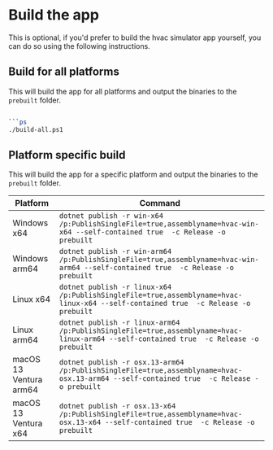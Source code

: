 # Build the app

This is optional, if you'd prefer to build the hvac simulator app yourself, you can do so using the following instructions.

<!-- https://learn.microsoft.com/en-us/dotnet/core/deploying/single-file/overview?tabs=cli -->
<!-- https://learn.microsoft.com/en-us/dotnet/core/rid-catalog#using-rids -->

## Build for all platforms

This will build the app for all platforms and output the binaries to the `prebuilt` folder.

```bash

```ps
./build-all.ps1
```

## Platform specific build

This will build the app for a specific platform and output the binaries to the `prebuilt` folder.

| Platform  | Command   |
|---|---|
| Windows x64  | `dotnet publish -r win-x64 /p:PublishSingleFile=true,assemblyname=hvac-win-x64 --self-contained true  -c Release -o prebuilt`  |
| Windows arm64  | `dotnet publish -r win-arm64 /p:PublishSingleFile=true,assemblyname=hvac-win-arm64 --self-contained true  -c Release -o prebuilt`  |
| Linux x64  | `dotnet publish -r linux-x64 /p:PublishSingleFile=true,assemblyname=hvac-linux-x64 --self-contained true  -c Release -o prebuilt`  |
| Linux arm64  | `dotnet publish -r linux-arm64 /p:PublishSingleFile=true,assemblyname=hvac-linux-arm64 --self-contained true  -c Release -o prebuilt`  |
| macOS 13 Ventura arm64  | `dotnet publish -r osx.13-arm64 /p:PublishSingleFile=true,assemblyname=hvac-osx.13-arm64 --self-contained true  -c Release -o prebuilt`  |
| macOS 13 Ventura x64  | `dotnet publish -r osx.13-x64 /p:PublishSingleFile=true,assemblyname=hvac-osx.13-x64 --self-contained true  -c Release -o prebuilt`  |
